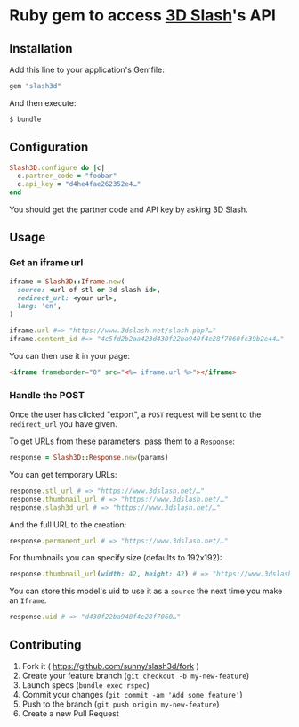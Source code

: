 Ruby gem to access [3D Slash](https://www.3dslash.net/)'s API
=============================================================

Installation
------------

Add this line to your application's Gemfile:

```rb
gem "slash3d"
```

And then execute:

```sh
$ bundle
```


Configuration
-------------

```rb
Slash3D.configure do |c|
  c.partner_code = "foobar"
  c.api_key = "d4he4fae262352e4…"
end
```

You should get the partner code and API key by asking 3D Slash.


Usage
-----

### Get an iframe url

```rb
iframe = Slash3D::Iframe.new(
  source: <url of stl or 3d slash id>,
  redirect_url: <your url>,
  lang: 'en',
)

iframe.url #=> "https://www.3dslash.net/slash.php?…"
iframe.content_id #=> "4c5fd2b2aa423d430f22ba940f4e28f7060fc39b2e44…"
```

You can then use it in your page:

```html
<iframe frameborder="0" src="<%= iframe.url %>"></iframe>
```

### Handle the POST

Once the user has clicked "export", a `POST` request will be sent to the
`redirect_url` you have given.

To get URLs from these parameters, pass them to a `Response`:

```rb
response = Slash3D::Response.new(params)
```

You can get temporary URLs:

```rb
response.stl_url # => "https://www.3dslash.net/…"
response.thumbnail_url # => "https://www.3dslash.net/…"
response.slash3d_url # => "https://www.3dslash.net/…"
```

And the full URL to the creation:

```rb
response.permanent_url # => "https://www.3dslash.net/…"
```

For thumbnails you can specify size (defaults to 192x192):

```rb
response.thumbnail_url(width: 42, height: 42) # => "https://www.3dslash.net/…"
```

You can store this model's uid to use it as a `source` the next time
you make an `Iframe`.

```rb
response.uid # => "d430f22ba940f4e28f7060…"
```


Contributing
------------

1. Fork it ( https://github.com/sunny/slash3d/fork )
2. Create your feature branch (`git checkout -b my-new-feature`)
3. Launch specs (`bundle exec rspec`)
4. Commit your changes (`git commit -am 'Add some feature'`)
5. Push to the branch (`git push origin my-new-feature`)
6. Create a new Pull Request
